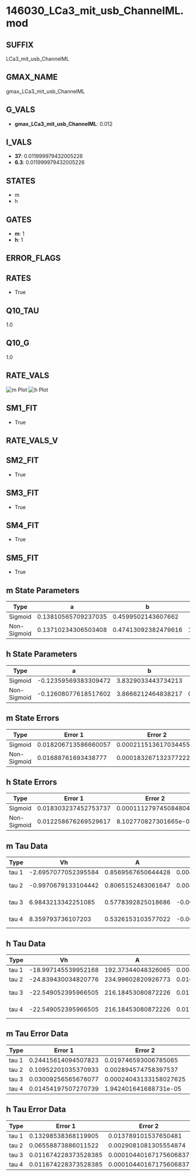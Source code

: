 # 146030_LCa3_mit_usb_ChannelML.mod

## SUFFIX

LCa3_mit_usb_ChannelML

## GMAX_NAME

gmax_LCa3_mit_usb_ChannelML

## G_VALS

- **gmax_LCa3_mit_usb_ChannelML**: 0.012

## I_VALS

- **37**: 0.011999979432005226
- **6.3**: 0.011999979432005226

## STATES

- m
- h

## GATES

- **m**: 1
- **h**: 1

## ERROR_FLAGS


## RATES

- True

## Q10_TAU

1.0

## Q10_G

1.0

## RATE_VALS

![m Plot](/Users/pbozelos/Dropbox/icg-Chai-Panos/supermodels/output_markdown_files/Ca/146030_LCa3_mit_usb_ChannelML.mod/images/m.png)
![h Plot](/Users/pbozelos/Dropbox/icg-Chai-Panos/supermodels/output_markdown_files/Ca/146030_LCa3_mit_usb_ChannelML.mod/images/h.png)

## SM1_FIT

- True

## RATE_VALS_V

## SM2_FIT

- True

## SM3_FIT

- True

## SM4_FIT

- True

## SM5_FIT

- True

## m State Parameters

| Type | a | b | c | d |
| --- | --- | --- | --- | --- |
| Sigmoid | 0.13810565709237035 | 0.4599502143607662 |
| Non-Sigmoid | 0.13710234306503408 | 0.47413092382479616 | 1.0066287031879635 | 0.00023239945906051323 |

## h State Parameters

| Type | a | b | c | d |
| --- | --- | --- | --- | --- |
| Sigmoid | -0.12359569383309472 | 3.8329033443734213 |
| Non-Sigmoid | -0.12608077618517602 | 3.8666212464838217 | 0.9919611540337269 | -0.003039173901288837 |

## m State Errors

| Type | Error 1 | Error 2 | Error 3 |
| --- | --- | --- | --- |
| Sigmoid | 0.018206713586660057 | 0.00021151361703445584 | 0.015315260539538387 |
| Non-Sigmoid | 0.01688761693438777 | 0.00018326713237722217 | 0.014205652876945998 |

## h State Errors

| Type | Error 1 | Error 2 | Error 3 |
| --- | --- | --- | --- |
| Sigmoid | 0.018303237452753737 | 0.0001112797450848046 | 0.012084694569871303 |
| Non-Sigmoid | 0.012258676269529617 | 8.102770827301665e-05 | 0.00809377897929782 |

## m Tau Data

| Type | Vh | A | b1 | b2 | c1 | c2 | d1 | d2 | e1 | e2 |
| --- | --- | --- | --- | --- | --- | --- | --- | --- | --- | --- |
| tau 1 | -2.6957077052395584 | 0.8569567650644428 | 0.004315853201387693 | 0.04300102910842731 |
| tau 2 | -0.9970679133104442 | 0.8065152483061647 | 0.008193362333162289 | 5.7465274029284384e-05 | 0.06506411746700401 | -0.000502067644165303 |
| tau 3 | 6.9843213342251085 | 0.5778392825018686 | -0.0026037653019147203 | -3.927060464159071e-05 | -1.8684425866772765e-07 | 0.08341974391690571 | -0.0017480277171249877 | 1.0239030947695444e-05 |
| tau 4 | 8.359793736107203 | 0.5326153103577022 | -0.0054750111309404105 | -6.406257934732124e-05 | -1.3373747464990125e-07 | 9.294207063076963e-10 | 0.08005528762558999 | -0.002400633374509186 | 2.9599034300426437e-05 | -1.4307170248896968e-07 |

## h Tau Data

| Type | Vh | A | b1 | b2 | c1 | c2 | d1 | d2 | e1 | e2 |
| --- | --- | --- | --- | --- | --- | --- | --- | --- | --- | --- |
| tau 1 | -18.997145539952168 | 192.37344048326065 | 0.004335369943326086 | 0.08971497707254547 |
| tau 2 | -24.839430034820776 | 234.99602820926773 | 0.016673226184631535 | 0.00014506555679301121 | 0.08826045778484098 | -0.0005610413985987753 |
| tau 3 | -22.549052395966505 | 216.18453080872226 | 0.017762317744947406 | 0.00028497162705549934 | 1.549416661215074e-06 | 0.10853788112424106 | -0.0014320580363161117 | 5.906827601451215e-06 |
| tau 4 | -22.549052395966505 | 216.18453080872226 | 0.017762317744947406 | 0.00028497162705549934 | 1.549416661215074e-06 | 0.0 | 0.10853788112424106 | -0.0014320580363161117 | 5.906827601451215e-06 | 0.0 |

## m Tau Error Data

| Type | Error 1 | Error 2 | Error 3 |
| --- | --- | --- | --- |
| tau 1 | 0.24415614094507823 | 0.019746593006785065 | 0.07971612846151171 |
| tau 2 | 0.10952201035370933 | 0.002894574758397537 | 0.0357585543944325 |
| tau 3 | 0.03009256565676077 | 0.00024043133158027625 | 0.009825117731404633 |
| tau 4 | 0.01454197507270739 | 1.942401641688731e-05 | 0.004747904142377508 |

## h Tau Error Data

| Type | Error 1 | Error 2 | Error 3 |
| --- | --- | --- | --- |
| tau 1 | 0.13298538368119905 | 0.013789101537650481 | 0.06571217767780455 |
| tau 2 | 0.06558873886011522 | 0.0029081081305554874 | 0.032409417804675184 |
| tau 3 | 0.011674228373528385 | 0.00010440167175606837 | 0.005768596126109603 |
| tau 4 | 0.011674228373528385 | 0.00010440167175606837 | 0.005768596126109603 |

